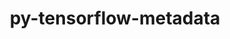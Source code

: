 ---
title: "py-tensorflow-metadata"
layout: cache
categories: [package, develop]
meta: {"compilers": ["gcc@=13.2.0"], "num_specs": 16, "num_specs_by_stack": {"ml-linux-aarch64-cpu": 7, "ml-linux-aarch64-cuda": 7, "ml-linux-x86_64-cpu": 7, "ml-linux-x86_64-cuda": 7, "ml-linux-x86_64-rocm": 7, "root": 16}, "oss": ["ubuntu24.04"], "platforms": ["linux"], "stacks": ["ml-linux-aarch64-cpu", "ml-linux-aarch64-cuda", "ml-linux-x86_64-cpu", "ml-linux-x86_64-cuda", "ml-linux-x86_64-rocm", "root"], "targets": ["aarch64", "x86_64_v3"], "versions": ["1.10.0"]}
spec_details: [{"compiler": "gcc@=13.2.0", "hash": "atq7og4pejlsqoulrbfegeoikdokr6yo", "os": "ubuntu24.04", "platform": "linux", "size": "-", "stacks": ["ml-linux-x86_64-cpu", "ml-linux-x86_64-cuda", "ml-linux-x86_64-rocm", "root"], "target": "x86_64_v3", "variants": ["build_system=python_pip", "patches=a6b294d"], "versions": ["1.10.0"]}, {"compiler": "gcc@=13.2.0", "hash": "bk7teivxlw5e5vnbm4xozgfopwblykx7", "os": "ubuntu24.04", "platform": "linux", "size": "-", "stacks": ["root"], "target": "x86_64_v3", "variants": ["build_system=python_pip", "patches=a6b294d"], "versions": ["1.10.0"]}, {"compiler": "gcc@=13.2.0", "hash": "cps4i2pjkidcaq4llr7yrgx7rvnlq3jz", "os": "ubuntu24.04", "platform": "linux", "size": "-", "stacks": ["ml-linux-aarch64-cpu", "ml-linux-aarch64-cuda", "root"], "target": "aarch64", "variants": ["build_system=python_pip", "patches=a6b294d"], "versions": ["1.10.0"]}, {"compiler": "gcc@=13.2.0", "hash": "f4zgnf44ukmjht27nohcntf76fy374be", "os": "ubuntu24.04", "platform": "linux", "size": "-", "stacks": ["ml-linux-x86_64-cpu", "ml-linux-x86_64-cuda", "ml-linux-x86_64-rocm", "root"], "target": "x86_64_v3", "variants": ["build_system=python_pip", "patches=a6b294d"], "versions": ["1.10.0"]}, {"compiler": "gcc@=13.2.0", "hash": "hpb7tu4gwbgyjpcaktdrfxoj73uwkbzo", "os": "ubuntu24.04", "platform": "linux", "size": "-", "stacks": ["ml-linux-aarch64-cpu", "ml-linux-aarch64-cuda", "root"], "target": "aarch64", "variants": ["build_system=python_pip", "patches=a6b294d"], "versions": ["1.10.0"]}, {"compiler": "gcc@=13.2.0", "hash": "hzjowrh734dhcnceusd3vkxsqiqzg74c", "os": "ubuntu24.04", "platform": "linux", "size": "-", "stacks": ["ml-linux-aarch64-cpu", "ml-linux-aarch64-cuda", "root"], "target": "aarch64", "variants": ["build_system=python_pip", "patches=a6b294d"], "versions": ["1.10.0"]}, {"compiler": "gcc@=13.2.0", "hash": "l2gqiwmscqbic3zijz5zxhi7p54ttdjk", "os": "ubuntu24.04", "platform": "linux", "size": "-", "stacks": ["ml-linux-aarch64-cpu", "ml-linux-aarch64-cuda", "root"], "target": "aarch64", "variants": ["build_system=python_pip", "patches=a6b294d"], "versions": ["1.10.0"]}, {"compiler": "gcc@=13.2.0", "hash": "qc6uthus4buxyedax5hh5y4qohw4l23x", "os": "ubuntu24.04", "platform": "linux", "size": "-", "stacks": ["ml-linux-x86_64-cpu", "ml-linux-x86_64-cuda", "ml-linux-x86_64-rocm", "root"], "target": "x86_64_v3", "variants": ["build_system=python_pip", "patches=a6b294d"], "versions": ["1.10.0"]}, {"compiler": "gcc@=13.2.0", "hash": "r4hufapee2piuwktxlp5kcdzxjso5keq", "os": "ubuntu24.04", "platform": "linux", "size": "-", "stacks": ["ml-linux-x86_64-cpu", "ml-linux-x86_64-cuda", "ml-linux-x86_64-rocm", "root"], "target": "x86_64_v3", "variants": ["build_system=python_pip", "patches=a6b294d"], "versions": ["1.10.0"]}, {"compiler": "gcc@=13.2.0", "hash": "tislso7szup2poxg7qxth5aqkhwrlawl", "os": "ubuntu24.04", "platform": "linux", "size": "-", "stacks": ["ml-linux-aarch64-cpu", "ml-linux-aarch64-cuda", "root"], "target": "aarch64", "variants": ["build_system=python_pip", "patches=a6b294d"], "versions": ["1.10.0"]}, {"compiler": "gcc@=13.2.0", "hash": "toj3vdw7obpnfsiwz2bnusi6ggtjuy5f", "os": "ubuntu24.04", "platform": "linux", "size": "-", "stacks": ["ml-linux-x86_64-cpu", "ml-linux-x86_64-cuda", "ml-linux-x86_64-rocm", "root"], "target": "x86_64_v3", "variants": ["build_system=python_pip", "patches=a6b294d"], "versions": ["1.10.0"]}, {"compiler": "gcc@=13.2.0", "hash": "vmao2w2mze76dqlm2sqk4kifdnzw5bhf", "os": "ubuntu24.04", "platform": "linux", "size": "-", "stacks": ["ml-linux-x86_64-cpu", "ml-linux-x86_64-cuda", "ml-linux-x86_64-rocm", "root"], "target": "x86_64_v3", "variants": ["build_system=python_pip", "patches=a6b294d"], "versions": ["1.10.0"]}, {"compiler": "gcc@=13.2.0", "hash": "xqcov7kqjma36slnsdpmj6axnrlio2jy", "os": "ubuntu24.04", "platform": "linux", "size": "-", "stacks": ["ml-linux-aarch64-cpu", "ml-linux-aarch64-cuda", "root"], "target": "aarch64", "variants": ["build_system=python_pip", "patches=a6b294d"], "versions": ["1.10.0"]}, {"compiler": "gcc@=13.2.0", "hash": "y6ny3g5ty55k6kwasamuxmncehesm2wl", "os": "ubuntu24.04", "platform": "linux", "size": "-", "stacks": ["ml-linux-x86_64-cpu", "ml-linux-x86_64-cuda", "ml-linux-x86_64-rocm", "root"], "target": "x86_64_v3", "variants": ["build_system=python_pip", "patches=a6b294d"], "versions": ["1.10.0"]}, {"compiler": "gcc@=13.2.0", "hash": "ycqgicxqywjtcv7ns5z2vdlkbmndurwb", "os": "ubuntu24.04", "platform": "linux", "size": "-", "stacks": ["root"], "target": "aarch64", "variants": ["build_system=python_pip", "patches=a6b294d"], "versions": ["1.10.0"]}, {"compiler": "gcc@=13.2.0", "hash": "z5uqidpeauz2zxzs3s7ssxppgwftla42", "os": "ubuntu24.04", "platform": "linux", "size": "-", "stacks": ["ml-linux-aarch64-cpu", "ml-linux-aarch64-cuda", "root"], "target": "aarch64", "variants": ["build_system=python_pip", "patches=a6b294d"], "versions": ["1.10.0"]}]
---